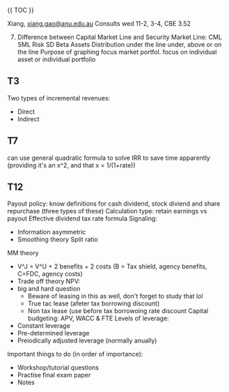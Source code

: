 {{ TOC }}

Xiang, xiang.gao@anu.edu.au
Consults wed 11-2, 3-4, CBE 3.52

7. Difference between Capital Market Line and Security Market Line: 
			CML			SML
Risk			SD			Beta
Assets Distribution	under the line		under, above or on the line
Purpose of graphing	focus market portfol.	focus on individual asset or individual portfolio

## T3
Two types of incremental revenues: 
- Direct
- Indirect

## T7
can use general quadratic formula to solve IRR to save time apparently (providing it's an x^2, and that x = 1/(1+rate))

## T12
Payout policy: know definitions for cash dividend, stock diviend and share repurchase (three types of these)
Calculation type: retain earnings vs payout
Effective dividend tax rate formula
Signaling: 
- Information asymmetric
- Smoothing theory
Split ratio

MM theory
- V^J = V^U + 2 benefits + 2 costs (B = Tax shield, agency benefits, C=FDC, agency costs)
- Trade off theory
NPV:
- big and hard question
   - Beware of leasing in this as well, don't forget to study that lol
   - True tac lease (afeter tax borrowing discount)
   - Non tax lease (use before tax borrowoing rate discount
Capital budgeting: APV, WACC & FTE
Levels of leverage:
- Constant leverage
- Pre-determined leverage
- Preiodically adjusted leverage (normally anually)

Important things to do (in order of importance):
- Workshop/tutorial questions
- Practise final exam paper
- Notes 
